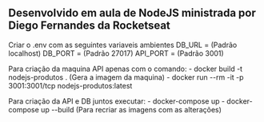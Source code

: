 ## Desenvolvido em aula de NodeJS ministrada por Diego Fernandes da Rocketseat

Criar o .env com as seguintes variaveis ambientes
DB_URL = (Padrão localhost)
DB_PORT = (Padrão 27017)
API_PORT = (Padrão 3001)


Para criação da maquina API apenas com o comando: 
    - docker build -t nodejs-produtos .  (Gera a imagem da maquina)
    - docker run --rm -it  -p 3001:3001/tcp nodejs-produtos:latest

Para criação da API e DB juntos executar: 
    - docker-compose up
    - docker-compose up --build (Para recriar as imagens com as alterações)